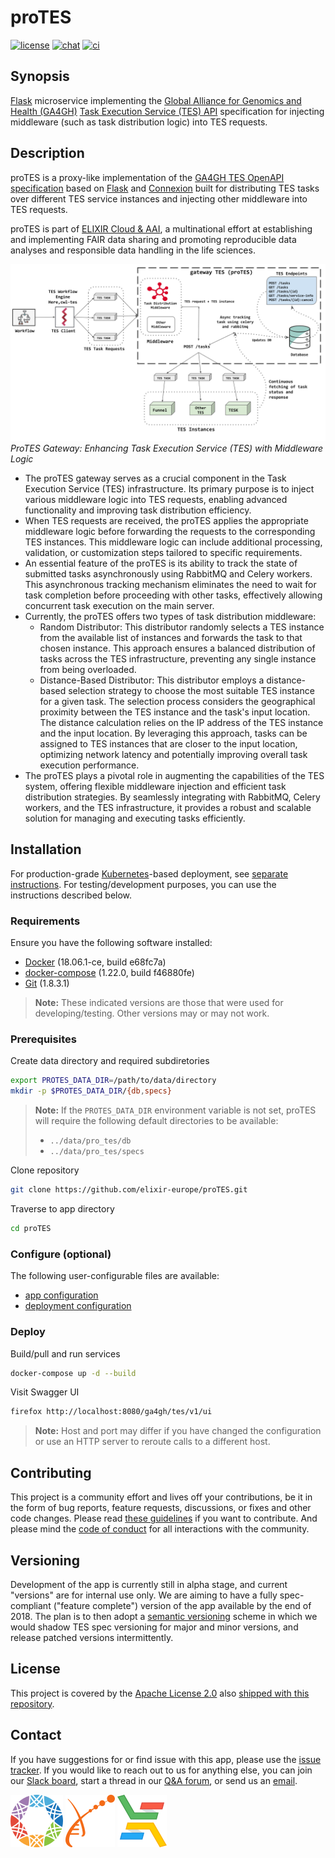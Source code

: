 # proTES

[![license][badge-license]][badge-url-license]
[![chat][badge-chat]][badge-url-chat]
[![ci][badge-ci]][badge-url-ci]

## Synopsis

[Flask][res-flask] microservice implementing the [Global Alliance for Genomics
and Health (GA4GH)][res-ga4gh] [Task Execution Service (TES)
API][res-ga4gh-tes] specification for injecting middleware (such as task
distribution logic) into TES requests.

## Description

proTES is a proxy-like implementation of the [GA4GH TES OpenAPI specification]
based on [Flask][res-flask] and [Connexion][res-connexion] built for
distributing TES tasks over different TES service instances and injecting other
middleware into TES requests.

proTES is part of [ELIXIR Cloud & AAI][res-elixir-cloud-aai], a multinational
effort at establishing and implementing FAIR data sharing and promoting
reproducible data analyses and responsible data handling in the life sciences.


![proTES-overview][image-protes-overview]
*ProTES Gateway: Enhancing Task Execution Service (TES) with Middleware Logic*
* The proTES gateway serves as a crucial component in the Task Execution Service (TES) infrastructure.
  Its primary purpose is to inject various middleware logic into TES requests, enabling advanced functionality
  and improving task distribution efficiency.
* When TES requests are received, the proTES applies the appropriate middleware logic before forwarding 
  the requests to the corresponding TES instances. This middleware logic can include additional processing,
  validation, or customization steps tailored to specific requirements.
* An essential feature of the proTES is its ability to track the state of submitted tasks asynchronously 
  using RabbitMQ and Celery workers. This asynchronous tracking mechanism eliminates the need to wait for 
  task completion before proceeding with other tasks, effectively allowing concurrent task execution on the 
  main server.
* Currently, the proTES offers two types of task distribution middleware:
  * Random Distributor: This distributor randomly selects a TES instance from the available list of instances
    and forwards the task to that chosen instance. This approach ensures a balanced distribution of tasks across
    the TES infrastructure, preventing any single instance from being overloaded.
  * Distance-Based Distributor: This distributor employs a distance-based selection strategy to choose
    the most suitable TES instance for a given task. The selection process considers the geographical proximity
    between the TES instance and the task's input location. The distance calculation relies on the IP address of
    the TES instance and the input location. By leveraging this approach, tasks can be assigned to TES instances 
    that are closer to the input location, optimizing network latency and potentially improving overall task 
    execution performance.
* The proTES plays a pivotal role in augmenting the capabilities of the TES system, offering flexible middleware
  injection and efficient task distribution strategies. By seamlessly integrating with RabbitMQ, Celery workers, 
  and the TES infrastructure, it provides a robust and scalable solution for managing and executing tasks efficiently.

## Installation

For production-grade [Kubernetes][res-kubernetes]-based deployment, see
[separate instructions][docs-deploy]. For testing/development purposes, you can
use the instructions described below.

### Requirements

Ensure you have the following software installed:

* [Docker][res-docker] (18.06.1-ce, build e68fc7a)
* [docker-compose][res-docker-compose] (1.22.0, build f46880fe)
* [Git][res-git] (1.8.3.1)

> **Note:** These indicated versions are those that were used for
> developing/testing. Other versions may or may not work.

### Prerequisites

Create data directory and required subdiretories

```bash
export PROTES_DATA_DIR=/path/to/data/directory
mkdir -p $PROTES_DATA_DIR/{db,specs}
```

> **Note:** If the `PROTES_DATA_DIR` environment variable is not set, proTES
> will require the following default directories to be available:
>
> * `../data/pro_tes/db`
> * `../data/pro_tes/specs`

Clone repository

```bash
git clone https://github.com/elixir-europe/proTES.git
```

Traverse to app directory

```bash
cd proTES
```

### Configure (optional)

The following user-configurable files are available:

* [app configuration](pro_tes/config/app_config.yaml)
* [deployment configuration](docker-compose.yaml)

### Deploy

Build/pull and run services

```bash
docker-compose up -d --build
```

Visit Swagger UI

```bash
firefox http://localhost:8080/ga4gh/tes/v1/ui
```

> **Note:** Host and port may differ if you have changed the configuration or
> use an HTTP server to reroute calls to a different host.

## Contributing

This project is a community effort and lives off your contributions, be it in
the form of bug reports, feature requests, discussions, or fixes and other
code changes. Please read [these guidelines][docs-contributing] if you want to
contribute. And please mind the [code of conduct][docs-coc] for all
interactions with the community.

## Versioning

Development of the app is currently still in alpha stage, and current "versions"
are for internal use only. We are aiming to have a fully spec-compliant
("feature complete") version of the app available by the end of 2018. The plan
is to then adopt a [semantic versioning][res-sem-ver] scheme in which we would
shadow TES spec versioning for major and minor versions, and release patched
versions intermittently.

## License

This project is covered by the [Apache License 2.0][badge-url-license] also
[shipped with this repository][docs-license].

## Contact

If you have suggestions for or find issue with this app, please use the
[issue tracker][contact-issue-tracker]. If you would like to reach out to us
for anything else, you can join our [Slack board][badge-url-chat], start a
thread in our [Q&A forum][contact-qa], or send us an [email][contact-email].

[![GA4GH logo](images/logo-ga4gh.png)](https://www.ga4gh.org/)
[![ELIXIR logo](images/logo-elixir.png)](https://www.elixir-europe.org/)
[![ELIXIR Cloud & AAI logo](images/logo-elixir-cloud.png)](https://elixir-europe.github.io/cloud/)

[badge-chat]: <https://img.shields.io/static/v1?label=chat&message=Slack&color=ff6994>
[badge-ci]: <https://github.com/elixir-cloud-aai/proTES/actions/workflows/checks.yaml/badge.svg>
[badge-license]: <https://img.shields.io/badge/license-Apache%202.0-blue.svg>
[badge-url-chat]: <https://join.slack.com/t/elixir-cloud/shared_invite/zt-1r9z32xg5-GgRguOCqsgEHtB~dN2wfZg>
[badge-url-ci]: <https://github.com/elixir-cloud-aai/proTES/actions/workflows/checks.yaml>
[badge-url-license]: <http://www.apache.org/licenses/LICENSE-2.0>
[contact-email]: <mailto:cloud-service@elixir-europe.org>
[contact-issue-tracker]: <https://github.com/elixir-cloud-aai/landing-page/issues>
[contact-qa]: <https://github.com/elixir-cloud-aai/elixir-cloud-aai/discussions>
[docs-coc]: CODE_OF_CONDUCT.md
[docs-contributing]: CONTRIBUTING.md
[docs-deploy]: deployment/README.md
[docs-license]: LICENSE
[GA4GH TES OpenAPI specification]:<https://github.com/ga4gh/task-execution-schemas>
[image-protes-overview]: <images/overview.svg>
[res-connexion]: <https://github.com/zalando/connexion>
[res-docker]: <https://www.docker.com/>
[res-docker-compose]: <https://docs.docker.com/compose/>
[res-elixir-cloud-aai]: <https://elixir-cloud.dcc.sib.swiss/>
[res-flask]: <http://flask.pocoo.org/>
[res-ga4gh]: <https://www.ga4gh.org/>
[res-ga4gh-tes]: <https://github.com/ga4gh/task-execution-schemas>
[res-git]: <https://git-scm.com/>
[res-kubernetes]: <https://kubernetes.io/>
[res-sem-ver]: <https://semver.org/>
